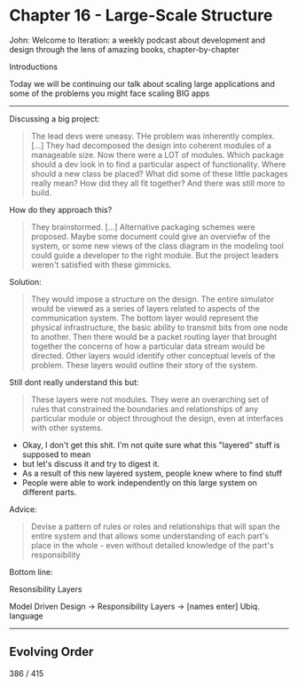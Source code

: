 # Chapter 16 - Large-Scale Structure

John: Welcome to Iteration: a weekly podcast about development and design through the lens of amazing books, chapter-by-chapter

Introductions

Today we will be continuing our talk about scaling large applications and some of the problems you might face scaling BIG apps

---

Discussing a big project:

> The lead devs were uneasy. THe problem was inherently complex. [...] They had decomposed the design into coherent modules of a manageable size. Now there were a LOT of modules. Which package should a dev look in to find a particular aspect of functionality. Where should a new class be placed? What did some of these little packages really mean? How did they all fit together? And there was still more to build. 

How do they approach this? 

> They brainstormed. [...] Alternative packaging schemes were proposed. Maybe some document could give an overviefw of the system, or some new views of the class diagram in the modeling tool could guide a developer to the right module. But the project leaders weren't satisfied with these gimmicks. 

Solution:

> They would impose a structure on the design. The entire simulator would be viewed as a series of layers related to aspects of the communication system. The bottom layer would represent the physical infrastructure, the basic ability to transmit bits from one node to another. Then there would be a packet routing layer that brought together the concerns of how a particular data stream would be directed. Other layers would identify other conceptual levels of the problem. These layers would outline their story of the system. 

Still dont really understand this but:

> These layers were not modules. They were an overarching set of rules that constrained the boundaries and relationships of any particular module or object throughout the design, even at interfaces with other systems.

* Okay, I don't get this shit. I'm not quite sure what this "layered" stuff is supposed to mean
* but let's discuss it and try to digest it.
* As a result of this new layered system, people knew where to find stuff
* People were able to work independently on this large system on different parts.

Advice:

> Devise a pattern of rules or roles and relationships that will span the entire system and that allows some understanding of each part's place in the whole - even without detailed knowledge of the part's responsibility

Bottom line:

Resonsibility Layers

Model Driven Design -> Responsibility Layers -> [names enter] Ubiq. language

---

## Evolving Order

386 / 415

